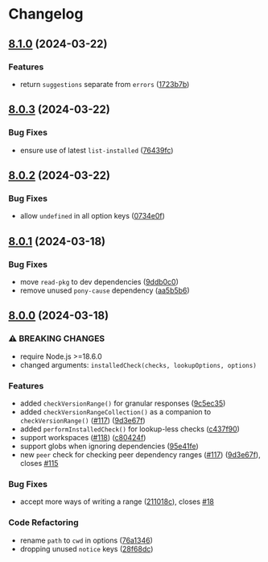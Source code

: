 # Changelog

## [8.1.0](https://github.com/voxpelli/node-installed-check-core/compare/v8.0.3...v8.1.0) (2024-03-22)


### Features

* return `suggestions` separate from `errors` ([1723b7b](https://github.com/voxpelli/node-installed-check-core/commit/1723b7be1d165a1bc9865454ddac45115392ccf9))

## [8.0.3](https://github.com/voxpelli/node-installed-check-core/compare/v8.0.2...v8.0.3) (2024-03-22)


### Bug Fixes

* ensure use of latest `list-installed` ([76439fc](https://github.com/voxpelli/node-installed-check-core/commit/76439fcf6cc953a1a30a3b0d3efa8a6e94b8b38a))

## [8.0.2](https://github.com/voxpelli/node-installed-check-core/compare/v8.0.1...v8.0.2) (2024-03-22)


### Bug Fixes

* allow `undefined` in all option keys ([0734e0f](https://github.com/voxpelli/node-installed-check-core/commit/0734e0ff6b792abea029dea5309b77194c6c86f5))

## [8.0.1](https://github.com/voxpelli/node-installed-check-core/compare/v8.0.0...v8.0.1) (2024-03-18)


### Bug Fixes

* move `read-pkg` to dev dependencies ([9ddb0c0](https://github.com/voxpelli/node-installed-check-core/commit/9ddb0c079af022622f06408135b0c38afad95ed3))
* remove unused `pony-cause` dependency ([aa5b5b6](https://github.com/voxpelli/node-installed-check-core/commit/aa5b5b6005f115b359b056e060f6a8a1dbd9988a))

## [8.0.0](https://github.com/voxpelli/node-installed-check-core/compare/v7.1.4...v8.0.0) (2024-03-18)


### ⚠ BREAKING CHANGES

* require Node.js >=18.6.0
* changed arguments: `installedCheck(checks, lookupOptions, options)`

### Features

* added `checkVersionRange()` for granular responses ([9c5ec35](https://github.com/voxpelli/node-installed-check-core/commit/9c5ec357d520d17e6c5c81c50ee0fa2a74bb7e9d))
* added `checkVersionRangeCollection()` as a companion to `checkVersionRange()` ([#117](https://github.com/voxpelli/node-installed-check-core/issues/117)) ([9d3e67f](https://github.com/voxpelli/node-installed-check-core/commit/9d3e67f4c758e7c9751ec8b046e22408da54c802))
* added `performInstalledCheck()` for lookup-less checks ([c437f90](https://github.com/voxpelli/node-installed-check-core/commit/c437f9035329ca9531bbe3c7c243cc985fa17235))
* support workspaces ([#118](https://github.com/voxpelli/node-installed-check-core/issues/118)) ([c80424f](https://github.com/voxpelli/node-installed-check-core/commit/c80424ffd81efd515382c10705f0848154c44005))
* support globs when ignoring dependencies ([95e41fe](https://github.com/voxpelli/node-installed-check-core/commit/95e41fe3fbba3cb1d160d6e3af706e88c91a26cf))
* new `peer` check for checking peer dependency ranges ([#117](https://github.com/voxpelli/node-installed-check-core/issues/117)) ([9d3e67f](https://github.com/voxpelli/node-installed-check-core/commit/9d3e67f4c758e7c9751ec8b046e22408da54c802)), closes [#115](https://github.com/voxpelli/node-installed-check-core/issues/115)


### Bug Fixes

* accept more ways of writing a range ([211018c](https://github.com/voxpelli/node-installed-check-core/commit/211018c72be0e6b982cfa98a6167bb6c58768b94)), closes [#18](https://github.com/voxpelli/node-installed-check-core/issues/18)


### Code Refactoring

* rename `path` to `cwd` in options ([76a1346](https://github.com/voxpelli/node-installed-check-core/commit/76a13469e4a32de8679d3cbe4948cb9075c64d7e))
* dropping unused `notice` keys ([28f68dc](https://github.com/voxpelli/node-installed-check-core/commit/28f68dc6b6b9dd54db5cecc644d4151cfc9db944))
